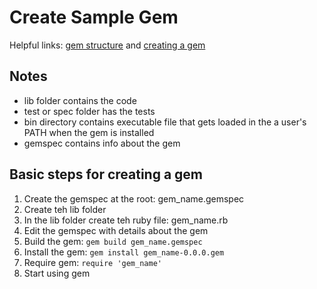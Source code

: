 # Create Sample Gem

Helpful links: [gem structure](https://guides.rubygems.org/what-is-a-gem/) and [creating a gem](https://guides.rubygems.org/make-your-own-gem/)

## Notes
* lib folder contains the code
* test or spec folder has the tests
* bin directory contains executable file that gets loaded in the a user's PATH when the gem is installed
* gemspec contains info about the gem

## Basic steps for creating a gem 
1. Create the gemspec at the root: gem_name.gemspec 
2. Create teh lib folder
3. In the lib folder create teh ruby file: gem_name.rb
4. Edit the gemspec with details about the gem
5. Build the gem: `gem build gem_name.gemspec`
6. Install the gem: `gem install gem_name-0.0.0.gem`
7. Require gem: `require 'gem_name'`
8. Start using gem
